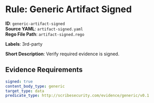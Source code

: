 # Rule: Generic Artifact Signed

**ID**: `generic-artifact-signed`  
**Source YAML**: `artifact-signed.yaml`  
**Rego File Path**: `artifact-signed.rego`  

**Labels**: 3rd-party

**Short Description**: Verify required evidence is signed.

## Evidence Requirements

```yaml
signed: true
content_body_type: generic
target_type: data
predicate_type: http://scribesecurity.com/evidence/generic/v0.1
```
